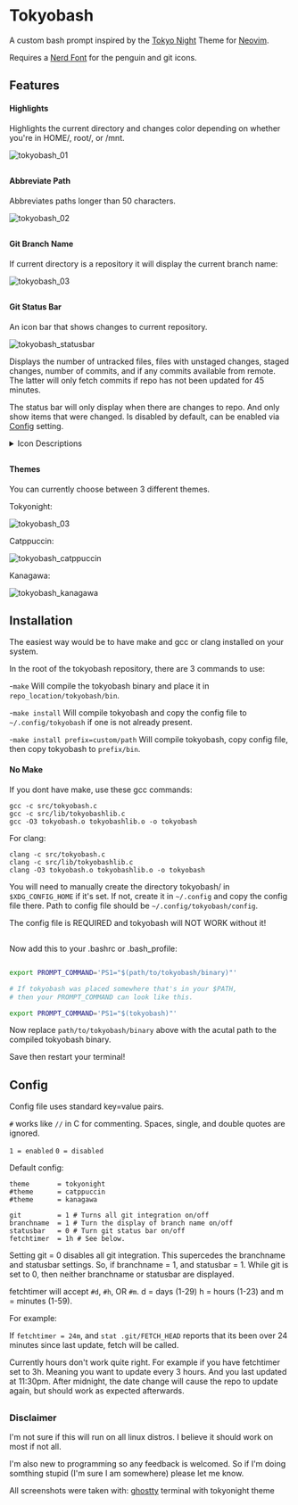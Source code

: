 # Tokyobash
A custom bash prompt inspired by the [Tokyo Night](https://www.github.com/folke/tokyonight.nvim) Theme for [Neovim](http://www.neovim.io).

Requires a [Nerd Font](https://www.nerdfonts.com) for the penguin and git icons.
## Features

#### Highlights
Highlights the current directory and changes color depending on whether you're in HOME/, root/, or /mnt.
  
![tokyobash_01](https://github.com/user-attachments/assets/f8f1f02f-abf7-4a15-b024-491dcbb8675f)

##

#### Abbreviate Path
Abbreviates paths longer than 50 characters.

![tokyobash_02](https://github.com/user-attachments/assets/b3b94ac8-b229-442d-a684-4afb493649dc)

##

#### Git Branch Name
If current directory is a repository it will display the current branch name:
  
![tokyobash_03](https://github.com/user-attachments/assets/7a47c858-b828-4b0e-96d9-bff82d4d7d48)

##

#### Git Status Bar
An icon bar that shows changes to current repository.

  ![tokyobash_statusbar](https://github.com/user-attachments/assets/a94962ee-7279-4cc3-acd5-1e97b9a74e4a)

Displays the number of untracked files, files with unstaged changes, staged changes, number of commits, and if any commits available from remote. The latter will only fetch commits if repo has not been updated for 45 minutes.

The status bar will only display when there are changes to repo. And only show items that were changed. Is disabled by default, can be enabled via [Config](#config) setting.

<details>
  <summary>Icon Descriptions</summary>
  
  ![tokyobash_statusbarExp](https://github.com/user-attachments/assets/f3cce450-e44f-46aa-a4a2-b75f0145a9d5)
  
</details>
  

##

#### Themes
You can currently choose between 3 different themes.

Tokyonight:
  
![tokyobash_03](https://github.com/user-attachments/assets/75182622-9ce7-43a4-9fd0-d9f431105b26)

Catppuccin:

![tokyobash_catppuccin](https://github.com/user-attachments/assets/b99bbb0f-fe02-4c12-906b-51229efa3cb4)

Kanagawa:

![tokyobash_kanagawa](https://github.com/user-attachments/assets/3bc22047-44d2-4674-a20d-01537a94b5d7)

## Installation

The easiest way would be to have make and gcc or clang installed on your system.

In the root of the tokyobash repository, there are 3 commands to use:

  -`make` Will compile the tokyobash binary and place it in `repo_location/tokyobash/bin`.

  -`make install` Will compile tokyobash and copy the config file to `~/.config/tokyobash` if one is not already present.

  -`make install prefix=custom/path` Will compile tokyobash, copy config file, then copy tokyobash to `prefix/bin`.

#### No Make

If you dont have make, use these gcc commands:
```
gcc -c src/tokyobash.c
gcc -c src/lib/tokyobashlib.c
gcc -O3 tokyobash.o tokyobashlib.o -o tokyobash
```

For clang:

```
clang -c src/tokyobash.c
clang -c src/lib/tokyobashlib.c
clang -O3 tokyobash.o tokyobashlib.o -o tokyobash
```

You will need to manually create the directory tokyobash/  in `$XDG_CONFIG_HOME` if it's set. If not, create it in `~/.config` and copy the config file there.
Path to config file should be `~/.config/tokyobash/config`.

The config file is REQUIRED and tokyobash will NOT WORK without it!

##

Now add this to your .bashrc or .bash_profile:

```bash

export PROMPT_COMMAND='PS1="$(path/to/tokyobash/binary)"'

# If tokyobash was placed somewhere that's in your $PATH,
# then your PROMPT_COMMAND can look like this.

export PROMPT_COMMAND='PS1="$(tokyobash)"'

```
Now replace `path/to/tokyobash/binary` above with the acutal path to the compiled tokyobash binary.

Save then restart your terminal!

## Config

Config file uses standard key=value pairs.

`#` works like `//` in C for commenting.
Spaces, single, and double quotes are ignored.

`1 = enabled` `0 = disabled`

Default config:
```
theme       = tokyonight
#theme      = catppuccin
#theme      = kanagawa

git         = 1 # Turns all git integration on/off
branchname  = 1 # Turn the display of branch name on/off
statusbar   = 0 # Turn git status bar on/off
fetchtimer  = 1h # See below.
```

Setting git = 0 disables all git integration. This supercedes the branchname and statusbar settings.
So, if branchname = 1, and statusbar = 1. While git is set to 0, then neither branchname or statusbar are displayed.

fetchtimer will accept `#d`, `#h`, OR `#m`. d = days (1-29) h = hours (1-23) and m = minutes (1-59).

For example:

If `fetchtimer = 24m`, and `stat .git/FETCH_HEAD` reports that its been over 24 minutes since last update, fetch will be called.

Currently hours don't work quite right. For example if you have fetchtimer set to 3h. Meaning you want to update every 3 hours. And you last updated at 11:30pm. After midnight,
the date change will cause the repo to update again, but should work as expected afterwards.

##

### Disclaimer
I'm not sure if this will run on all linux distros. I believe it should work on most if not all.

I'm also new to programming so any feedback is welcomed.
So if I'm doing somthing stupid (I'm sure I am somewhere) please let me know.

All screenshots were taken with: [ghostty](https://www.ghostty.org) terminal with tokyonight theme
